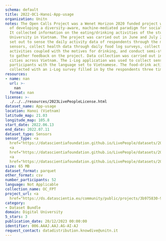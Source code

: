```yaml
---
schema: default
title: 2022-OC1-Hanoi-App-usage
organization: Unitn
notes: The Open Calls Project was a Wenet Horizon 2020 funded project with the goal
  of developing a diversity-aware, machine-mediated paradigm for social interactions.
  It collected information on the eating/drinking activities of the students of FPT
  University in Vietnam. The project was carried out in June and July 2022. The project
  set out to sense the daily activity data of respondents through the mobile phone
  sensors, collect health data through daily food log surveys, collect alcohol-drinking
  activities coupled with the motives for drinking, and conduct semi-structured surveys
  to gather feedback on the project. Data collection was carried out in three big
  cities across Vietnam. The i-Log application was used to collect sensor data from
  participants with the language set to Vietnamese. The food-drink activities were
  collected with an i-Log survey filled in by the respondents three times a day.
resources:
- name: nan
  url: >-
    nan 
  format: nan
license: >-
  ./../../resources/2023LivePeopleLicense.html
dataset_name: App-usage
location: Hanoi (Vietnam)
latitude_map: 21.03
longitude_map: 105.8
start_date: 2022.06.13
end_date: 2022.07.11
dataset_type: Sensors
sensor_type: <a 
  href="https://datascientiafoundation.github.io/LivePeople/datasets/2022-OC1-Hanoi-Application%20Event/">application</a>,
  <a 
  href="https://datascientiafoundation.github.io/LivePeople/datasets/2022-OC1-Hanoi-Music%20Event/">music</a>,
  <a 
  href="https://datascientiafoundation.github.io/LivePeople/datasets/2022-OC1-Hanoi-Notification%20Event/">notification</a>
size: 65 MB
dataset_format: parquet
other_format: csv
number_participants: 52
language: Not Applicable
collection_name: OC_FPT
project_url: <a 
  href="https://ds.datascientia.eu/community/public/projects/3b975830-9ecc-4127-855b-f88b8b5fe2ca">https://ds.datascientia.eu/community/public/projects/3b975830-9ecc-4127-855b-f88b8b5fe2ca</a>
category:
- Dataset Bundle
domain: Digital University
5_stars: 3
publication_date: 20/12/2023 00:00:00
identifier: 006.AAAJ.AAJ.AG-AI-AJ
request_contact: datadistribution.knowdive@unitn.it
---
```

